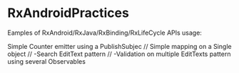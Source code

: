 # RxAndroidPractices


Eamples of RxAndroid/RxJava/RxBinding/RxLifeCycle APIs usage:

Simple Counter emitter using a PublishSubjec //
Simple mapping on a Single object //
-Search EditText pattern //
-Validation on multiple EditTexts pattern using several Observables
